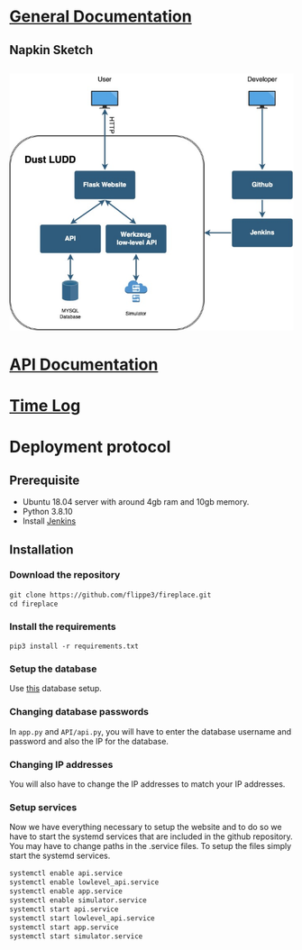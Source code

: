# [General Documentation](https://github.com/flippe3/fireplace/blob/main/DesignDecisions.md)

## Napkin Sketch
## ![Napkin sketch](https://github.com/flippe3/fireplace/blob/main/references/napkin_sketch.jpg?raw=true)

# [API Documentation](https://github.com/flippe3/fireplace/blob/main/APIDocumentation.md)

# [Time Log](https://github.com/flippe3/fireplace/blob/main/references/Timelog.xlsx)

# Deployment protocol

## Prerequisite
* Ubuntu 18.04 server with around 4gb ram and 10gb memory.
* Python 3.8.10
* Install [Jenkins](https://www.jenkins.io/doc/book/installing/linux/) 

## Installation
### Download the repository
```
git clone https://github.com/flippe3/fireplace.git
cd fireplace
```
### Install the requirements
```
pip3 install -r requirements.txt
```
### Setup the database
Use [this](https://github.com/flippe3/fireplace/blob/main/MysqlDatabaseSetup.sql) database setup.

### Changing database passwords
In `app.py` and `API/api.py`, you will have to enter the database username and password and also the IP for the database.

### Changing IP addresses
You will also have to change the IP addresses to match your IP addresses.

### Setup services
Now we have everything necessary to setup the website and to do so we have to start the systemd services that are included in the github repository. You may have to change paths in the .service files. To setup the files simply start the systemd services.
```
systemctl enable api.service
systemctl enable lowlevel_api.service
systemctl enable app.service
systemctl enable simulator.service
systemctl start api.service
systemctl start lowlevel_api.service
systemctl start app.service
systemctl start simulator.service
```


